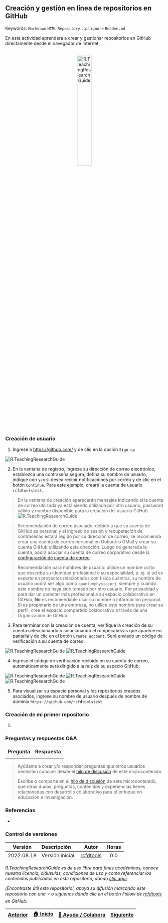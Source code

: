 ## Creación y gestión en línea de repositorios en GitHub
Keywords: `Markdown` `HTML` `Repository` `.gitignore` `Readme.md`

En esta actividad aprenderá a crear y gestionar repositorios en GitHub directamente desde el navegador de Internet.

<div align="center">
<br><img alt="R.TeachingResearchGuide" src="https://github.com/rcfdtools/R.TeachingResearchGuide/blob/main/Section01/GitHubRepository/Graph/GitHubRepository.svg" width="30%"><br><br>
</div>
                                                                                                                                                      

### Creación de usuario

1. Ingrese a https://github.com/ y de clic en la opción `Sign up`

![R.TeachingResearchGuide](https://github.com/rcfdtools/R.TeachingResearchGuide/blob/main/Section01/GitHubRepository/Screenshot/GitHubSingUp.png)

2. En la ventana de registro, ingrese su dirección de correo electrónico, establezca una contraseña segura, defina su nombre de usuario, indique con `y/n` si desea recibir notificaciones por correo y de clic en el botón `Continue`. Para este ejemplo, crearé la cuenta de usuario `rcfdtoolstest`.

> En la ventana de creación aparecerán mensajes indicando si la cuenta de correo utilizada ya está siendo utilizada por otro usuario, password válido y nombre disponible para la creación del usuario GitHub.  
![R.TeachingResearchGuide](https://github.com/rcfdtools/R.TeachingResearchGuide/blob/main/Section01/GitHubRepository/Screenshot/GitHubEnterYourEmail.png)

> Recomendación de correo asociado: debido a que su cuenta de GitHub es personal y el ingreso de sesión y recuperación de contraseñas estará regido por su dirección de correo, se recomienda crear una cuenta de correo personal en Outlook o GMail y crear su cuenta GitHub utilizando esta dirección. Luego de generada la cuenta, podrá asociar su cuenta de correo corporativo desde la [configuración de cuenta de correo](https://github.com/settings/emails).
> 
> Recomendación para nombres de usuario: utilice un nombre corto que describa su identidad profesional o su especialidad, p. ej. si ud es experto en proyectos relacionados con física cuántica, su nombre de usuario podrá ser algo como `quantumphysicsprj`, siempre y cuando este nombre no haya sido tomado por otro usuario. Por privacidad y para dar un carácter más profesional a su espacio colaborativo en  GitHub, **No** es recomendable usar su nombre o información personal. Si es propietario de una empresa, no utilice este nombre para crear su perfil, cree el espacio compartido colaborativo a través de una Organización de GitHub.  

3. Para terminar con la creación de cuenta, verifique la creación de su cuenta seleccionando o solucionando el rompecabezas que aparece en pantalla y de clic en el botón `Create account`. Será enviado un código de verificación a su cuenta de correo.

![R.TeachingResearchGuide](https://github.com/rcfdtools/R.TeachingResearchGuide/blob/main/Section01/GitHubRepository/Screenshot/GitHubVerifyAccount.png)
![R.TeachingResearchGuide](https://github.com/rcfdtools/R.TeachingResearchGuide/blob/main/Section01/GitHubRepository/Screenshot/GitHubCreateAccount.png)

4. Ingrese el código de verificación recibido en su cuenta de correo, automáticamente será dirigido a la raíz de su espacio GitHub.

![R.TeachingResearchGuide](https://github.com/rcfdtools/R.TeachingResearchGuide/blob/main/Section01/GitHubRepository/Screenshot/GitHubEmailCode.png)
![R.TeachingResearchGuide](https://github.com/rcfdtools/R.TeachingResearchGuide/blob/main/Section01/GitHubRepository/Screenshot/GitHubEnterCode.png)
![R.TeachingResearchGuide](https://github.com/rcfdtools/R.TeachingResearchGuide/blob/main/Section01/GitHubRepository/Screenshot/GitHubMain.png)

5. Para visualizar su espacio personal y los repositorios creados asociados, ingrese su nombre de usuario después de nombre de dominio `https://github.com/rcfdtoolstest`




### Creación de mi primer repositorio

1. 



### Preguntas y respuestas Q&A

| Pregunta | Respuesta |
|----------|-----------|
|          |           |


> Ayúdame a crear y/o responder preguntas que otros usuarios necesiten conocer desde el [hilo de discusión](https://github.com/rcfdtools/R.TeachingResearchGuide/discussions/99999) de este microcontenido.
>
> Escribe o comparte en el [hilo de discusión](https://github.com/rcfdtools/R.TeachingResearchGuide/discussions/9999) de este microcontenido, que otras dudas, preguntas, contenidos y experiencias tienes relacionadas con desarrollo colaborativo para el enfoque en educación e investigación.


### Referencias

* 


### Control de versiones

| Versión    | Descripción      | Autor                                      | Horas |
|------------|:-----------------|--------------------------------------------|:-----:|
| 2022.08.18 | Versión inicial. | [rcfdtools](https://github.com/rcfdtools)  |  0.0  |


_R.TeachingResearchGuide es de uso libre para fines académicos, conoce nuestra licencia, cláusulas, condiciones de uso y como referenciar los contenidos publicados en este repositorio, dando [clic aquí](https://github.com/rcfdtools/R.TeachingResearchGuide/wiki/License)._

_¡Encontraste útil este repositorio!, apoya su difusión marcando este repositorio con una ⭐ o síguenos dando clic en el botón Follow de [rcfdtools](https://github.com/rcfdtools) en GitHub._

| [Anterior](https://github.com/rcfdtools/R.TeachingResearchGuide/tree/main/Section01/Markdown) | [:house: Inicio](https://github.com/rcfdtools/R.TeachingResearchGuide/wiki) | [:beginner: Ayuda / Colabora](https://github.com/rcfdtools/R.TeachingResearchGuide/discussions/9999) | [Siguiente]() |
|---------------------------------------------------------------------------------------------------|-----------------------------------------------------------------------------|------------------------------------------------------------------------------------------------------|-------------------------------------------------------------------------------------------------------|

[^1]: 